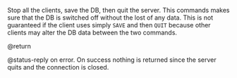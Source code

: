 

Stop all the clients, save the DB, then quit the server. This commands
makes sure that the DB is switched off without the lost of any data.
This is not guaranteed if the client uses simply `SAVE` and then
`QUIT` because other clients may alter the DB data between the two
commands.

@return

@status-reply on error. On success nothing is returned since the server
quits and the connection is closed.



[1]: /p/redis/wiki/ReplyTypes